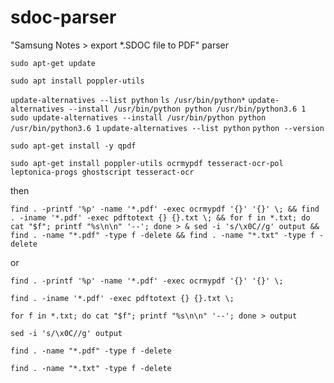 # sdoc-parser
"Samsung Notes > export *.SDOC file to PDF" parser

`sudo apt-get update`

`sudo apt install poppler-utils`

`update-alternatives --list python`
`ls /usr/bin/python*`
`update-alternatives --install /usr/bin/python python /usr/bin/python3.6 1`
`sudo update-alternatives --install /usr/bin/python python /usr/bin/python3.6 1`
`update-alternatives --list python`
`python --version`

`sudo apt-get install -y qpdf`

`sudo apt-get install poppler-utils ocrmypdf tesseract-ocr-pol leptonica-progs ghostscript tesseract-ocr`

then

`find . -printf '%p' -name '*.pdf' -exec ocrmypdf '{}' '{}' \; && find . -iname '*.pdf' -exec pdftotext {} {}.txt \; && for f in *.txt; do cat "$f"; printf "%s\n\n" '--'; done > & sed -i 's/\x0C//g' output && find . -name "*.pdf" -type f -delete && find . -name "*.txt" -type f -delete`

or

`find . -printf '%p' -name '*.pdf' -exec ocrmypdf '{}' '{}' \;`

`find . -iname '*.pdf' -exec pdftotext {} {}.txt \;`

`for f in *.txt; do cat "$f"; printf "%s\n\n" '--'; done > output`

`sed -i 's/\x0C//g' output`

`find . -name "*.pdf" -type f -delete`

`find . -name "*.txt" -type f -delete`
